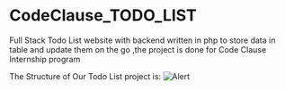 # CodeClause_TODO_LIST
Full Stack Todo List website with backend written in php to store data in table and update them on the go ,the project is done for Code Clause Internship program

The Structure of Our Todo List project is:
![Alert]("https://github.com/ShivanshKumar760/CodeClause_TODO_LIST/blob/main/Todo/Images/FileStructure1.png")
